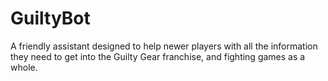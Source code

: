 # GuiltyBot
 A friendly assistant designed to help newer players with all the information they need to get into the Guilty Gear franchise, and fighting games as a whole.
